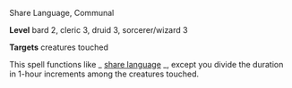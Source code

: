 Share Language, Communal

**Level** bard 2, cleric 3, druid 3, sorcerer/wizard 3

**Targets** creatures touched

This spell functions like _ [share language](advanced/spells/shareLanguage.md#_share-language-) _, except you divide the duration in 1-hour increments among the creatures touched.

